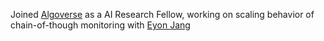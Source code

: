 Joined [Algoverse](https://algoverseairesearch.org/ai-research-program) as a AI Research Fellow, working on scaling behavior of chain-of-though monitoring with [Eyon Jang](https://www.eyonjang.me/)
